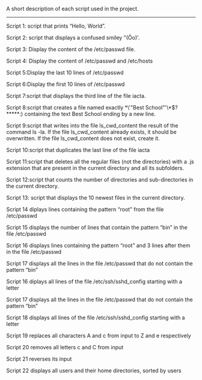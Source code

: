 A short description of each script used in the project.  
***
Script 1: script that prints “Hello, World”.

Script 2: script that displays a confused smiley "(Ôo)'.

Script 3: Display the content of the /etc/passwd file.

Script 4: Display the content of /etc/passwd and /etc/hosts

Script 5:Display the last 10 lines of /etc/passwd

Script 6:Display the first 10 lines of /etc/passwd

Script 7:script that displays the third line of the file iacta.

Script 8:script that creates a file named exactly \*\\'"Best School"\'\\*$\?\*\*\*\*\*:) containing the text Best School ending by a new line.

Script 9:script that writes into the file ls_cwd_content the result of the command ls -la. If the file ls_cwd_content already exists, it should be overwritten. If the file ls_cwd_content does not exist, create it.

Script 10:script that duplicates the last line of the file iacta

Script 11:script that deletes all the regular files (not the directories) with a .js extension that are present in the current directory and all its subfolders.

Script 12:script that counts the number of directories and sub-directories in the current directory.

Script 13: script that displays the 10 newest files in the current directory.

Script 14 diplays lines containing the pattern “root” from the file /etc/passwd

Script 15 displays the number of lines that contain the pattern “bin” in the file /etc/passwd

Script 16 displays lines containing the pattern “root” and 3 lines after them in the file /etc/passwd

Script 17 displays all the lines in the file /etc/passwd that do not contain the pattern “bin”

Script 16 diplays all lines of the file /etc/ssh/sshd_config starting with a letter

Script 17 displays all the lines in the file /etc/passwd that do not contain the pattern “bin”

Script 18 displays all lines of the file /etc/ssh/sshd_config starting with a letter

Script 19 replaces all characters A and c from input to Z and e respectively

Script 20 removes all letters c and C from input

Script 21 reverses its input

Script 22 displays all users and their home directories, sorted by users
